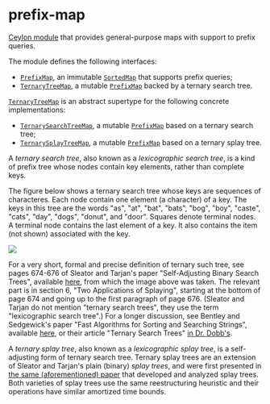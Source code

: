 # prefix-map

[Ceylon module](http://www.ime.usp.br/~reverbel/prefix-map-0.0.1-doc/api/) 
that provides general-purpose maps with support to prefix queries.
   
The module defines the following interfaces:
   
- [`PrefixMap`](http://www.ime.usp.br/~reverbel/prefix-map-0.0.1-doc/api/PrefixMap.type.html), 
  an immutable [`SortedMap`](https://modules.ceylon-lang.org/repo/1/ceylon/collection/1.2.0/module-doc/api/SortedMap.type.html)
  that supports prefix queries;
- [`TernaryTreeMap`](http://www.ime.usp.br/~reverbel/prefix-map-0.0.1-doc/api/TernaryTreeMap.type.html), 
  a mutable [`PrefixMap`](http://www.ime.usp.br/~reverbel/prefix-map-0.0.1-doc/api/PrefixMap.type.html) 
  backed by a ternary search tree.
     
[`TernaryTreeMap`](http://www.ime.usp.br/~reverbel/prefix-map-0.0.1-doc/api/TernaryTreeMap.type.html)
is an abstract supertype for the following concrete implementations:
   
- [`TernarySearchTreeMap`](http://www.ime.usp.br/~reverbel/prefix-map-0.0.1-doc/api/TernarySearchTreeMap.type.html), 
  a mutable [`PrefixMap`](http://www.ime.usp.br/~reverbel/prefix-map-0.0.1-doc/api/PrefixMap.type.html)
  based on a ternary search tree;  
- [`TernarySplayTreeMap`](http://www.ime.usp.br/~reverbel/prefix-map-0.0.1-doc/api/TernarySplayTreeMap.type.html), 
  a mutable [`PrefixMap`](http://www.ime.usp.br/~reverbel/prefix-map-0.0.1-doc/api/PrefixMap.type.html)
  based on a ternary splay tree.
     
A _ternary search tree_, also known as a _lexicographic search tree_,
is a kind of prefix tree whose nodes contain key elements, rather
than complete keys. 
   
The figure below shows a ternary search tree whose keys are sequences 
of characteres. Each node contain one element (a character) of a key.
The keys in this tree are the words "as", "at", "bat", "bats", "bog",
"boy", "caste", "cats", "day", "dogs", "donut", and "door". Squares
denote terminal nodes. A terminal node contains the last element of
a key. It also contains the item (not shown) associated with the key.
   
<img src="http://www.ime.usp.br/~reverbel/Images/ternary-search-tree.png">
     
For a very short, formal and precise definition of ternary such tree, 
see pages 674-676 of Sleator and Tarjan's paper "Self-Adjusting Binary 
Search Trees", available [here][sleator-tarjan], from which the image
above was taken. The relevant part is in section 6, "Two Applications 
of Splaying", starting at the bottom of page 674 and going up to the
first paragraph of page 676. (Sleator and Tarjan do not mention "ternary
search trees", they use the term "lexicographic search tree".) For a 
longer discussion, see Bentley and Sedgewick's paper "Fast Algorithms
for Sorting and Searching Strings", available [here][bentley-sedgewick],
or their article "Ternary Search Trees" [in Dr. Dobb's][ternary-search-trees].
   
A _ternary splay tree_, also known as a _lexicographic splay tree_, is
a self-adjusting form of ternary search tree. Ternary splay trees
are an extension of Sleator and Tarjan's plain (binary) _splay trees_,
and were first presented in [the same (aforementioned) paper][sleator-tarjan]
that developed and analyzed splay trees. Both varieties of splay trees use 
the same reestructuring heuristic and their operations have similar amortized
time bounds. 

[sleator-tarjan]: http://www.cs.cmu.edu/~sleator/papers/self-adjusting.pdf "Self-Adjusting Binary Search Trees"

[bentley-sedgewick]: https://www.cs.princeton.edu/~rs/strings/paper.ps "Fast Algorithms for Sorting and Searching Strings"

[ternary-search-trees]: http://www.drdobbs.com/database/ternary-search-trees/184410528 "Ternary Search Trees"